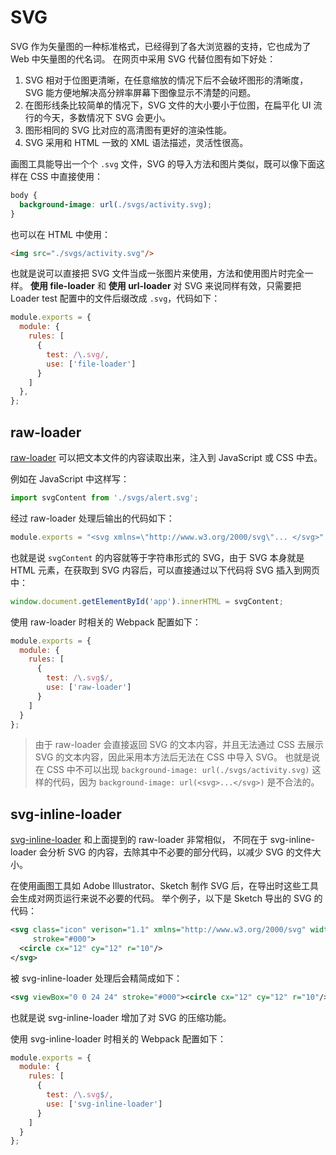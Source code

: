 # SVG

SVG 作为矢量图的一种标准格式，已经得到了各大浏览器的支持，它也成为了 Web 中矢量图的代名词。 在网页中采用 SVG 代替位图有如下好处：

1. SVG 相对于位图更清晰，在任意缩放的情况下后不会破坏图形的清晰度，SVG 能方便地解决高分辨率屏幕下图像显示不清楚的问题。
2. 在图形线条比较简单的情况下，SVG 文件的大小要小于位图，在扁平化 UI 流行的今天，多数情况下 SVG 会更小。
3. 图形相同的 SVG 比对应的高清图有更好的渲染性能。
4. SVG 采用和 HTML 一致的 XML 语法描述，灵活性很高。

画图工具能导出一个个 `.svg` 文件，SVG 的导入方法和图片类似，既可以像下面这样在 CSS 中直接使用：

```css
body {
  background-image: url(./svgs/activity.svg);
}
```

也可以在 HTML 中使用：

```html
<img src="./svgs/activity.svg"/>
```

也就是说可以直接把 SVG 文件当成一张图片来使用，方法和使用图片时完全一样。 **使用 file-loader** 和 **使用 url-loader** 对 SVG 来说同样有效，只需要把 Loader test 配置中的文件后缀改成 `.svg`，代码如下：

```js
module.exports = {
  module: {
    rules: [
      {
        test: /\.svg/,
        use: ['file-loader']
      }
    ]
  },
};
```

## raw-loader

[raw-loader](https://github.com/webpack-contrib/raw-loader) 可以把文本文件的内容读取出来，注入到 JavaScript 或 CSS 中去。

例如在 JavaScript 中这样写：

```js
import svgContent from './svgs/alert.svg';
```

经过 raw-loader 处理后输出的代码如下：

```js
module.exports = "<svg xmlns=\"http://www.w3.org/2000/svg\"... </svg>" // 末尾省略 SVG 内容
```

也就是说 `svgContent` 的内容就等于字符串形式的 SVG，由于 SVG 本身就是 HTML 元素，在获取到 SVG 内容后，可以直接通过以下代码将 SVG 插入到网页中：

```js
window.document.getElementById('app').innerHTML = svgContent;
```

使用 raw-loader 时相关的 Webpack 配置如下：

```js
module.exports = {
  module: {
    rules: [
      {
        test: /\.svg$/,
        use: ['raw-loader']
      }
    ]
  }
};
```

> 由于 raw-loader 会直接返回 SVG 的文本内容，并且无法通过 CSS 去展示 SVG 的文本内容，因此采用本方法后无法在 CSS 中导入 SVG。 也就是说在 CSS 中不可以出现 `background-image: url(./svgs/activity.svg)` 这样的代码，因为 `background-image: url(<svg>...</svg>)` 是不合法的。

## svg-inline-loader

[svg-inline-loader](https://github.com/webpack-contrib/svg-inline-loader) 和上面提到的 raw-loader 非常相似， 不同在于 svg-inline-loader 会分析 SVG 的内容，去除其中不必要的部分代码，以减少 SVG 的文件大小。

在使用画图工具如 Adobe Illustrator、Sketch 制作 SVG 后，在导出时这些工具会生成对网页运行来说不必要的代码。 举个例子，以下是 Sketch 导出的 SVG 的代码：

```xml
<svg class="icon" verison="1.1" xmlns="http://www.w3.org/2000/svg" width="24" height="24" viewBox="0 0 24 24"
     stroke="#000">
  <circle cx="12" cy="12" r="10"/>
</svg>
```

被 svg-inline-loader 处理后会精简成如下：

```xml
<svg viewBox="0 0 24 24" stroke="#000"><circle cx="12" cy="12" r="10"/></svg>
```

也就是说 svg-inline-loader 增加了对 SVG 的压缩功能。

使用 svg-inline-loader 时相关的 Webpack 配置如下：

```js
module.exports = {
  module: {
    rules: [
      {
        test: /\.svg$/,
        use: ['svg-inline-loader']
      }
    ]
  }
};
```

